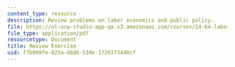 ```yaml
---
content_type: resource
description: Review problems on labor economics and public policy.
file: https://ol-ocw-studio-app-qa.s3.amazonaws.com/courses/14-64-labor-economics-and-public-policy-fall-2009/f7b909fe825ad8d6538e1720373440cf_MIT14_64F09_psrv.pdf
file_type: application/pdf
resourcetype: Document
title: Review Exercise
uid: f7b909fe-825a-d8d6-538e-1720373440cf
---
```

